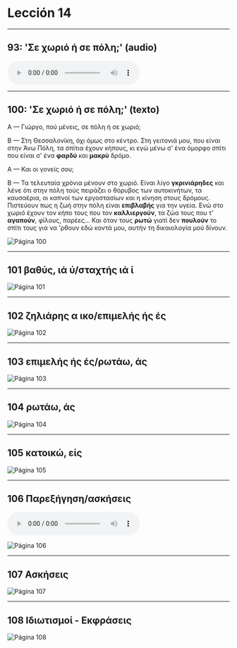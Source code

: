 # Lección 14

---

## 93: 'Σε χωριό ή σε πόλη;' (audio)

<audio controls="controls" style="width: 600 px;">
  <source type="audio/mpeg" src="../GM_Audios/14_Se_khorio_e_se_poli.mp3"></source>
</audio>

---

## 100: 'Σε χωριό ή σε πόλη;' (texto)

Α — Γιώργο, πού μένεις, σε πόλη ή σε χωριό;

Β — Στη Θεσσαλονίκη, όχι όμως στο κέντρο. Στη γειτονιά μου, που είναι στην Άνω Πόλη, τα σπίτια έχουν κήπους, κι εγώ μένω σ' ένα όμορφο σπίτι που είναι σ' ένα **φαρδύ** και **μακρύ** δρόμο.

Α — Και οι γονείς σου;

Β — Τα τελευταία χρόνια μένουν στο χωριό. Είναι λίγο **γκρινιάρηδες** και λένε ότι στην πόλη τούς πειράζει ο θόρυβος των αυτοκινήτων, τα καυσαέρια, οι καπνοί των εργοστασίων και η κίνηση στους δρόμους. Πιστεύουν πως η ζωή στην πόλη είναι **επιβλαβής** για την υγεία. Ενώ στο χωριό έχουν τον κήπο τους που τον **καλλιεργούν**, τα ζώα τους που τ' **αγαπούν**, φίλους, παρέες... Και όταν τους **ρωτώ** γιατί δεν  **πουλούν** το σπίτι τους για να 'ρθουν εδώ κοντά μου, αυτήν τη δικαιολογία μού δίνουν.

![Página 100](Metodo/Textbook_Pagina_100.png)

---

## 101 βαθύς, ιά ύ/σταχτής ιά ί

![Página 101](Metodo/Textbook_Pagina_101.png)

---

## 102 ζηλιάρης α ικο/επιμελής ής ές

![Página 102](Metodo/Textbook_Pagina_102.png)

---

## 103 επιμελής ής ές/ρωτάω, άς

![Página 103](Metodo/Textbook_Pagina_103.png)

---

## 104 ρωτάω, άς

![Página 104](Metodo/Textbook_Pagina_104.png)

---

## 105 κατοικώ, είς

![Página 105](Metodo/Textbook_Pagina_105.png)

---

## 106 Παρεξήγηση/ασκήσεις

<audio controls="controls">
  <source type="audio/mpeg" src="../GM_Audios/14_Se_khorio_e_se_poli.mp3"></source>
</audio>

![Página 106](Metodo/Textbook_Pagina_106.png)

---

## 107 Ασκήσεις

![Página 107](Metodo/Textbook_Pagina_107.png)

---

## 108 Ιδιωτισμοί - Εκφράσεις

![Página 108](Metodo/Textbook_Pagina_108.png)

